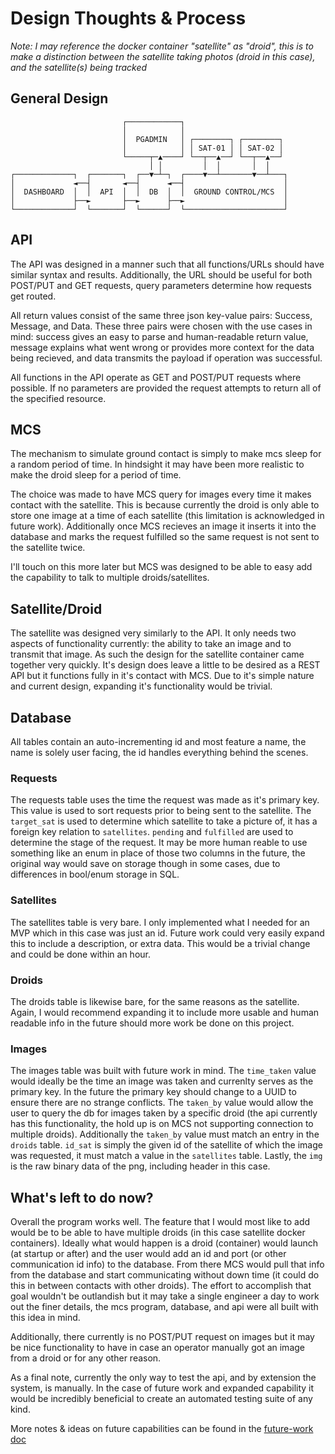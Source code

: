 # Design Thoughts & Process

*Note: I may reference the docker container "satellite" as "droid", this is to make a distinction between the satellite taking photos (droid in this case), and the satellite(s) being tracked*  

## General Design

```
                         ┌────────────┐                       
                         │            │                       
                         │  PGADMIN   │ ┌────────┐ ┌────────┐ 
                         │            │ │ SAT-01 │ │ SAT-02 │ 
                         └─────┬─▲────┘ └──┬──▲──┘ └──┬──▲──┘ 
                               │ │         │  │       │  │    
┌─────────────┐  ┌───────┐  ┌──▼─┴─┐  ┌────▼──┴───────▼──┴───┐
│             ◄──┤       ◄──┤      ◄──┤                      │
│  DASHBOARD  │  │  API  │  │  DB  │  │  GROUND CONTROL/MCS  │
│             ├──►       ├──►      ├──►                      │
└─────────────┘  └───────┘  └──────┘  └──────────────────────┘
```

## API

The API was designed in a manner such that all functions/URLs should have similar syntax and results. Additionally, the URL should be useful for both POST/PUT and GET requests, query parameters determine how requests get routed.  

All return values consist of the same three json key-value pairs: Success, Message, and Data.  These three pairs were chosen with the use cases in mind: success gives an easy to parse and human-readable return value, message explains what went wrong or provides more context for the data being recieved, and data transmits the payload if operation was successful.  

All functions in the API operate as GET and POST/PUT requests where possible.  If no parameters are provided the request attempts to return all of the specified resource.  

## MCS

The mechanism to simulate ground contact is simply to make mcs sleep for a random period of time.  In hindsight it may have been more realistic to make the droid sleep for a period of time.  

The choice was made to have MCS query for images every time it makes contact with the satellite. This is because currently the droid is only able to store one image at a time of each satellite (this limitation is acknowledged in future work). Additionally once MCS recieves an image it inserts it into the database and marks the request fulfilled so the same request is not sent to the satellite twice.  

I'll touch on this more later but MCS was designed to be able to easy add the capability to talk to multiple droids/satellites.  

## Satellite/Droid

The satellite was designed very similarly to the API.  It only needs two aspects of functionality currently: the ability to take an image and to transmit that image. As such the design for the satellite container came together very quickly. It's design does leave a little to be desired as a REST API but it functions fully in it's contact with MCS. Due to it's simple nature and current design, expanding it's functionality would be trivial.  

## Database

All tables contain an auto-incrementing id and most feature a name, the name is solely user facing, the id handles everything behind the scenes.

### Requests

The requests table uses the time the request was made as it's primary key.  This value is used to sort requests prior to being sent to the satellite.  The `target_sat` is used to determine which satellite to take a picture of, it has a foreign key relation to `satellites`. `pending` and `fulfilled` are used to determine the stage of the request.  It may be more human reable to use something like an enum in place of those two columns in the future, the original way would save on storage though in some cases, due to differences in bool/enum storage in SQL. 

### Satellites

The satellites table is very bare.  I only implemented what I needed for an MVP which in this case was just an id.  Future work could very easily expand this to include a description, or extra data.  This would be a trivial change and could be done within an hour.  

### Droids

The droids table is likewise bare, for the same reasons as the satellite. Again, I would recommend expanding it to include more usable and human readable info in the future should more work be done on this project.  

### Images

The images table was built with future work in mind.  The `time_taken` value would ideally be the time an image was taken and currenlty serves as the primary key. In the future the primary key should change to a UUID to ensure there are no strange conflicts.  The `taken_by` value would allow the user to query the db for images taken by a specific droid (the api currently has this functionality, the hold up is on MCS not supporting connection to multiple droids). Additionally the `taken_by` value must match an entry in the `droids` table. `id_sat` is simply the given id of the satellite of which the image was requested, it must match a value in the `satellites` table. Lastly, the `img` is the raw binary data of the png, including header in this case.  

## What's left to do now?

Overall the program works well. The feature that I would most like to add would be to be able to have multiple droids (in this case satellite docker containers). Ideally what would happen is a droid (container) would launch (at startup or after) and the user would add an id and port (or other communication id info) to the database. From there MCS would pull that info from the database and start communicating without down time (it could do this in between contacts with other droids). The effort to accomplish that goal wouldn't be outlandish but it may take a single engineer a day to work out the finer details, the mcs program, database, and api were all built with this idea in mind.  

Additionally, there currently is no POST/PUT request on images but it may be nice functionality to have in case an operator manually got an image from a droid or for any other reason.  

As a final note, currently the only way to test the api, and by extension the system, is manually. In the case of future work and expanded capability it would be incredibly beneficial to create an automated testing suite of any kind.  

More notes & ideas on future capabilities can be found in the [future-work doc](/docs/future-work.md)  

